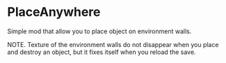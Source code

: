 # PlaceAnywhere
Simple mod that allow you to place object on environment walls.

NOTE. Texture of the environment walls do not disappear when you place and destroy an object, but it fixes itself when you reload the save.
